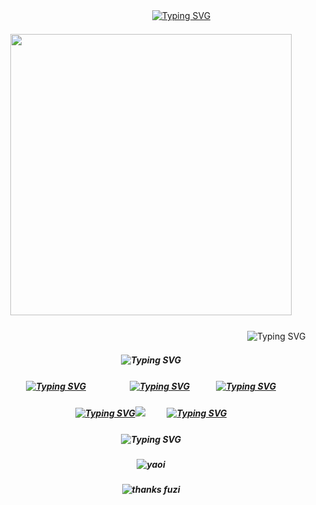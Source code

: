 　　 　　　 　　　　　　　　 　 　　　[![Typing SVG](https://readme-typing-svg.herokuapp.com?font=Sour+Gummy&size=15&duration=3000&pause=2000&color=F7738E&repeat=false&width=250&height=20&lines=living+in+a+dream+when+im+with+you%2C)](https://open.spotify.com/album/2BVQCnH3Sj7lcBGAP9wPh1)
##### <p align="center"> <img src="https://i.ibb.co/KsTqmLf/New-Project-12.png" width="450" /> 
　　　　　　　　　　　　　　　　　　　　　　　　　　　　　![Typing SVG](https://readme-typing-svg.herokuapp.com?font=Sour+Gummy&size=15&duration=3000&pause=2000&color=F7738E&repeat=false&width=300&height=20&lines=i+dont+know+how+to+think+when+i+kiss+you%2C)
##### <p align="center"> ![Typing SVG](https://readme-typing-svg.herokuapp.com?font=Sour+Gummy&weight=600&duration=1&pause=2000&color=FFC5AC&repeat=false&width=1000&height=20&lines=%E2%94%88%E2%94%88%E2%94%88%E2%94%88%E2%94%88%E2%94%88%E2%94%88%E2%94%88%E2%94%88%E2%94%88%E2%94%88%E2%94%88%E2%94%88%E2%94%88%E2%94%88%E2%94%88%E2%94%88%E2%94%88%E2%94%88%E2%94%88%E2%94%88%E2%94%88%E2%94%88%E2%94%88%E2%94%88%E2%94%88%E2%94%88%E2%94%88%E2%94%88%E2%94%88%E2%94%88%E2%94%88%E2%94%88%E2%94%88%E2%94%88%E2%94%88%E2%94%88%E2%94%88%E2%94%88%E2%94%88%E2%94%88%E2%94%88%E2%94%88%E2%94%88%E2%94%88%E2%94%88%E2%94%88%E2%94%88%E2%94%88%E2%94%88%E2%94%88%E2%94%88%E2%94%88%E2%94%88)
##### <p align="center">[![Typing SVG](https://readme-typing-svg.herokuapp.com?font=Sour+Gummy&size=15&duration=300&pause=2000&color=F7738E&repeat=false&width=40&height=20&lines=links)](https://rentry.co/infact)　　　　　[![Typing SVG](https://readme-typing-svg.herokuapp.com?font=Sour+Gummy&size=15&duration=300&pause=2000&color=F7738E&repeat=false&width=55&height=20&lines=ata)](https://bouncinonmywood.atabook.org)　　　[![Typing SVG](https://readme-typing-svg.herokuapp.com?font=Sour+Gummy&size=15&duration=300&pause=2000&color=F7738E&repeat=false&width=55&height=20&lines=stamps)](https://rentry.co/dirtbike)

##### <p align="center"> [![Typing SVG](https://readme-typing-svg.herokuapp.com?font=Sour+Gummy&size=15&duration=1&pause=2000&color=FECBB1&repeat=false&width=216&height=25&lines=%EF%B8%B5%E2%80%BF%E0%AD%A8%E2%99%A1%E0%AD%A7%E2%80%BF%EF%B8%B5%E2%80%BF%EF%B8%B5%E2%80%BF%E0%AD%A8%E2%99%A1%E0%AD%A7%E2%80%BF%EF%B8%B5)](https://git.io/typing-svg)![](https://komarev.com/ghpvc/?username=onewheatmark&color=754351)　 　 [![Typing SVG](https://readme-typing-svg.herokuapp.com?font=Sour+Gummy&size=15&duration=1&pause=2000&color=FECBB1&repeat=false&width=216&height=25&lines=%EF%B8%B5%E2%80%BF%E0%AD%A8%E2%99%A1%E0%AD%A7%E2%80%BF%EF%B8%B5%E2%80%BF%EF%B8%B5%E2%80%BF%E0%AD%A8%E2%99%A1%E0%AD%A7%E2%80%BF%EF%B8%B5)](https://git.io/typing-svg)
##### <p align="center"> ![Typing SVG](https://readme-typing-svg.herokuapp.com?font=Sour+Gummy&weight=600&duration=1&pause=2000&color=FFC5AC&repeat=false&width=1000&height=20&lines=%E2%94%88%E2%94%88%E2%94%88%E2%94%88%E2%94%88%E2%94%88%E2%94%88%E2%94%88%E2%94%88%E2%94%88%E2%94%88%E2%94%88%E2%94%88%E2%94%88%E2%94%88%E2%94%88%E2%94%88%E2%94%88%E2%94%88%E2%94%88%E2%94%88%E2%94%88%E2%94%88%E2%94%88%E2%94%88%E2%94%88%E2%94%88%E2%94%88%E2%94%88%E2%94%88%E2%94%88%E2%94%88%E2%94%88%E2%94%88%E2%94%88%E2%94%88%E2%94%88%E2%94%88%E2%94%88%E2%94%88%E2%94%88%E2%94%88%E2%94%88%E2%94%88%E2%94%88%E2%94%88%E2%94%88%E2%94%88%E2%94%88%E2%94%88%E2%94%88%E2%94%88%E2%94%88%E2%94%88)

##### <p align="center"> ![yaoi](https://github.com/user-attachments/assets/cc486946-4c8a-4d48-8985-995c1037f6b3)
##### <p align="center"> ![thanks fuzi](https://github.com/user-attachments/assets/bd2d0aee-a75e-4542-b4ac-ddcbf3ca77b2)

